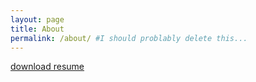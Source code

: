 ```yaml
---
layout: page
title: About
permalink: /about/ #I should problably delete this...
---
```



 [download resume](https://felizen.github.io/techblog/assets/feliceresume.pdf)


















<!--- 

old 3/16/21
## <strong> Felice Henriquez </strong>

<strong> Summary </strong>
<pre>
* Strong ability to work independently with minimal guidance, dedicated to meeting deadlines
* Creative thinker, talent for analyzing and adapting to challenging situations  




</pre>	


<strong> Education </strong>
<pre>
 University of Maryland, Baltimore County (UMBC), Baltimore, MD         May 2020 
 <small>Bachelor of Science in Information Systems </small>
 </pre>		

<br>
<strong> Experiences </strong>
<pre>
Blackboard, Help Desk Customer Service Advisor, remote                  July 2020- Present 
* <small>Accurately documented information to web-based ticketing systems, and escalated unique issues </small> 
* <small>Communicated with students regarding their process through the secondary education life cycle</small> 
  
UMBC Game Developer’s Club, Secretary, Hilltop, MD	                    Jan 2019- May 2020 
* <small>Welcomed and guided new club members online </small> 
* <small>Doubled the number of followers on YouTube, Twitter, and Instagram by designing attractive thumbnail images for posts </small> 
* <small>Cooperated with the Web Master to redesign the club website</small> 
* <small>Was responsible for sending weekly announcement emails </small> 	

X8-Information Technology and Services, Intern, Hanover, MD	        July 2019- Nov 2019
* <small>Researched and tested software such as Ansible and Docker for the company’s Infrastructure as Code project</small> 
* <small>Searched for bugs during the company’s CTF (Capture the Flag) workshop</small> 
</pre>  
--->

<!--- 
## <strong> Felice Henriquez </strong>
<br>	

#### <strong> Summary </strong>
* <small>Strong ability to work independently with minimal guidance, dedicated to meeting deadlines</small>
* <small>Creative thinker, talent for analyzing and adapting to challenging situations </small> <br>	


#### <strong> Education </strong>
<pre>
 University of Maryland, Baltimore County (UMBC), Baltimore, MD                May 2020 
 <small>Bachelor of Science in Information Systems </small>
 </pre>		


#### Experiences
Blackboard, Help Desk Customer Service Advisor, remote	&nbsp; &nbsp; &nbsp; &nbsp;	&nbsp; &nbsp; &nbsp;	&nbsp; &nbsp; 	July 2020- Present 
* <small>Accurately documented information to web-based ticketing systems, and escalated unique issues </small> 
* <small>Communicated with students regarding their process through the secondary education life cycle</small> <br>	<br>	
      
UMBC Game Developer’s Club, Secretary, Hilltop, MD	&nbsp; &nbsp; &nbsp; &nbsp;	&nbsp; &nbsp;  &nbsp;   &nbsp;  &nbsp; 		Jan 2019- May 2020 
* <small> Welcomed and guided new club members online </small> 
* <small>Doubled the number of followers on YouTube, Twitter, and Instagram by designing attractive thumbnail images for posts </small> 
* <small>Cooperated with the Web Master to redesign the club website</small> 
* <small>Was responsible for sending weekly announcement emails </small> <br>	<br>	
      

X8-Information Technology and Services, Intern, Hanover, MD	&nbsp; &nbsp; &nbsp; &nbsp; 	July 2019- Nov 2019
* <small>Researched and tested software such as Ansible and Docker for the company’s “Infrastructure as Code” project</small> 
* <small>Searched for bugs during the company’s CTF (Capture the Flag) workshop</small> 
 --->